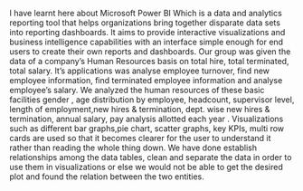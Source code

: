 I have learnt here about Microsoft Power BI Which is a data and analytics reporting tool that helps organizations bring together disparate data sets into reporting dashboards. 
It aims to provide interactive visualizations and business intelligence capabilities with an interface simple enough for end users to create their own reports and dashboards.
Our group was given the data of a company’s Human Resources basis on total hire, total terminated, total salary. 
It’s applications was analyse employee turnover, find new employee information, find terminated employee information and analyse employee’s salary.
We analyzed the human resources of these basic facilities gender , age distribution by employee, headcount, supervisor level, length of employment,new hires & termination, dept.
wise new hires & termination, annual salary, pay analysis allotted each year .
Visualizations such as different bar graphs,pie chart, scatter graphs, key KPIs, multi row cards are used so that it becomes clearer for the user to understand it rather than
reading the whole thing down.
We have done  establish relationships among the data tables, clean and separate the data in order to use them in visualizations or else we would not be able to get the 
desired plot and found the relation between the two entities.

